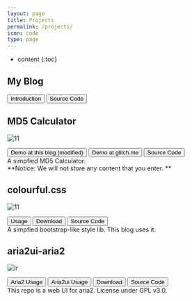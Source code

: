 ```yaml
---
layout: page
title: Projects
permalink: /projects/
icon: code
type: page
---
```


* content
{:toc}

## <i class="fa fa-pencil" aria-hidden="true"></i> My Blog

<button class="btnMedium buttonPurple" onclick="javascript:window.location.href='/about/'"><i class="fa fa-info-circle" aria-hidden="true"></i> Introduction</button>
<button class="btnMedium buttonWhite" onclick="javascript:window.location.href='https://github.com/Orangelop/orangelop.github.io'"><i class="fa fa-code" aria-hidden="true"></i> Source Code</button>  

## <i class="fa fa-calculator" aria-hidden="true"></i> MD5 Calculator

![11](https://img.shields.io/static/v1?label=latest-releases&message=10.0.0-final&color=brightgreen?style=flat-square&logo=github)

<button class="btnMedium buttonOrange" onclick="javascript:window.location.href='/md5-calculator/'"><i class="fa fa-server" aria-hidden="true"></i> Demo at this blog (modified)</button>
<button class="btnMedium buttonOrange" onclick="javascript:window.location.href='https://md5calculator.glitch.me/'"><i class="fa fa-server" aria-hidden="true"></i> Demo at glitch.me</button>
<button class="btnMedium buttonWhite" onclick="javascript:window.location.href='https://github.com/Orangelop/md5-calculator'"><i class="fa fa-code" aria-hidden="true"></i> Source Code</button>  
A simpfied MD5 Calculator.  
**Notice: We will not store any content that you enter. **

## <i class="fa fa-code" aria-hidden="true"></i> colourful.css

![11](https://img.shields.io/static/v1?label=latest-releases&message=1.1.0-rc.1&color=brightgreen?style=flat-square&logo=github)

<button class="btnMedium buttonGreen" onclick="javascript:window.location.href='https://github.com/Orangelop/colorful.css/blob/main/README.md'"><i class="fa fa-mouse-pointer" aria-hidden="true"></i> Usage</button>
<button class="btnMedium buttonBlue" onclick="javascript:window.location.href='https://github.com/Orangelop/colorful.css/releases'"><i class="fa fa-download" aria-hidden="true"></i> Download</button>
<button class="btnMedium buttonWhite" onclick="javascript:window.location.href='https://github.com/Orangelop/colorful.css'"><i class="fa fa-code" aria-hidden="true"></i> Source Code</button>  
A simpfied bootstrap-like style lib. This blog uses it.

## <i class="fa fa-download" aria-hidden="true"></i> aria2ui-aria2

![lr](https://img.shields.io/static/v1?label=latest-releases&message=0.1.1-alpha&color=brightgreen?style=flat-square&logo=appveyor)

<button class="btnMedium buttonGreen" onclick="javascript:window.location.href='https://github.com/aria2/aria2/blob/master/README.rst'"><i class="fa fa-mouse-pointer" aria-hidden="true"></i> Aria2 Usage</button>
<button class="btnMedium buttonGreen" onclick="javascript:window.location.href='https://github.com/Orangelop/aria2ui-aria2/blob/master/README.md'"><i class="fa fa-mouse-pointer" aria-hidden="true"></i> Aria2ui Usage</button>
<button class="btnMedium buttonBlue" onclick="javascript:window.location.href='https://github.com/Orangelop/aria2ui-aria2/releases'"><i class="fa fa-download" aria-hidden="true"></i> Download</button>
<button class="btnMedium buttonWhite" onclick="javascript:window.location.href='https://github.com/Orangelop/aria2ui-aria2'"><i class="fa fa-code" aria-hidden="true"></i> Source Code</button>  
This repo is a web UI for aria2. License under GPL v3.0.  